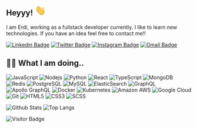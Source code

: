 ## Heyyy! <img src="https://raw.githubusercontent.com/erdkse/erdkse/main/wave.gif" width="30px">

I am Erdi, working as a fullstack developer currently. I like to learn new technologies. If you have an idea feel free to contact me!!

[![Linkedin Badge](https://img.shields.io/badge/-erdkse-blue?style=flat-square&logo=Linkedin&logoColor=white&link=https://www.linkedin.com/in/erdkse/)](https://www.linkedin.com/in/erdkse/)
[![Twitter Badge](https://img.shields.io/badge/-eqeeqs-1DA1F2?style=flat-square&logo=twitter&logoColor=white&link=https://twitter.com/eqeeqs/)](https://twitter.com/eqeeqs)
[![Instagram Badge](https://img.shields.io/badge/-erdkse-8a3ab9?style=flat-square&logo=instagram&logoColor=white&link=https://instagram.com/erdkse/)](https://instagram.com/erdkse)
[![Gmail Badge](https://img.shields.io/badge/-erdikose8@gmail.com-BB001B?style=flat-square&logo=Gmail&logoColor=white&link=mailto:erdikose8@gmail.com)](mailto:erdikose8@gmail.com)

## 👨‍💻 What I am doing..

![JavaScript](https://img.shields.io/badge/-JavaScript-323330?style=flat-square&logo=javascript&logoColor=white)
![Nodejs](https://img.shields.io/badge/-Nodejs-68a063?style=flat-square&logo=Node.js&logoColor=white)
![Python](https://img.shields.io/badge/-Python-4B8BBE?style=flat-square&logo=Python&logoColor=white)
![React](https://img.shields.io/badge/-React-323330?style=flat-square&logo=react&logoColor=white)
![TypeScript](https://img.shields.io/badge/-TypeScript-007ACC?style=flat-square&logo=typescript&logoColor=white)
![MongoDB](https://img.shields.io/badge/-MongoDB-4DB33D?style=flat-square&logo=mongodb&logoColor=white)
![Redis](https://img.shields.io/badge/-Redis-D82C20?style=flat-square&logo=Redis&logoColor=white)
![PostgreSQL](https://img.shields.io/badge/-PostgreSQL-336791?style=flat-square&logo=postgresql&logoColor=white)
![MySQL](https://img.shields.io/badge/-MySQL-00758F?style=flat-square&logo=mysql&logoColor=white)
![ElasticSearch](https://img.shields.io/badge/-ElasticSearch-005571?style=flat-square&logo=elasticsearch&logoColor=white)
![GraphQL](https://img.shields.io/badge/-GraphQL-E10098?style=flat-square&logo=graphql&logoColor=white)
![Apollo GraphQL](https://img.shields.io/badge/-Apollo%20GraphQL-311C87?style=flat-square&logo=apollo-graphql&logoColor=white)
![Docker](https://img.shields.io/badge/-Docker-384d54?style=flat-square&logo=docker&logoColor=white)
![Kubernetes](https://img.shields.io/badge/-Kubernetes-326ce5?style=flat-square&logo=kubernetes&logoColor=white)
![Amazon AWS](https://img.shields.io/badge/Amazon%20AWS-FF9900?style=flat-square&logo=amazon-aws&logoColor=white)
![Google Cloud](https://img.shields.io/badge/Google%20Cloud-4285F4?style=flat-square&logo=google-cloud&logoColor=white)
![Git](https://img.shields.io/badge/-Git-f34f29?style=flat-square&logo=git&logoColor=white)
![HTML5](https://img.shields.io/badge/-HTML5-f06529?style=flat-square&logo=html5&logoColor=white)
![CSS3](https://img.shields.io/badge/-CSS3-264de4?style=flat-square&logo=css3&logoColor=white)
![SCSS](https://img.shields.io/badge/-SCSS-CC6699?style=flat-square&logo=sass&logoColor=white)

![Github Stats](https://github-readme-stats.vercel.app/api?username=erdkse&count_private=true&show_icons=true&include_all_commits=true)
![Top Langs](https://github-readme-stats.vercel.app/api/top-langs/?username=erdkse&count_private=true&show_icons=true&include_all_commits=true&layout=compact)

![Visitor Badge](https://visitor-badge.laobi.icu/badge?page_id=erdkse.erdkse)
